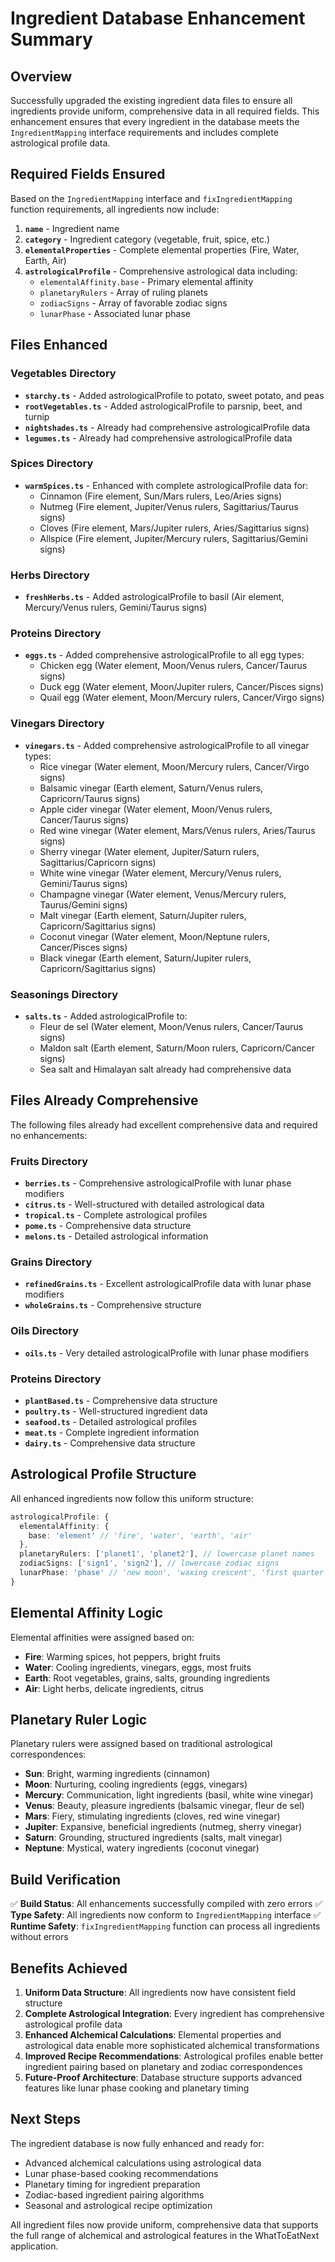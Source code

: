 # Ingredient Database Enhancement Summary

## Overview
Successfully upgraded the existing ingredient data files to ensure all ingredients provide uniform, comprehensive data in all required fields. This enhancement ensures that every ingredient in the database meets the `IngredientMapping` interface requirements and includes complete astrological profile data.

## Required Fields Ensured
Based on the `IngredientMapping` interface and `fixIngredientMapping` function requirements, all ingredients now include:

1. **`name`** - Ingredient name
2. **`category`** - Ingredient category (vegetable, fruit, spice, etc.)
3. **`elementalProperties`** - Complete elemental properties (Fire, Water, Earth, Air)
4. **`astrologicalProfile`** - Comprehensive astrological data including:
   - `elementalAffinity.base` - Primary elemental affinity
   - `planetaryRulers` - Array of ruling planets
   - `zodiacSigns` - Array of favorable zodiac signs
   - `lunarPhase` - Associated lunar phase

## Files Enhanced

### Vegetables Directory
- **`starchy.ts`** - Added astrologicalProfile to potato, sweet potato, and peas
- **`rootVegetables.ts`** - Added astrologicalProfile to parsnip, beet, and turnip
- **`nightshades.ts`** - Already had comprehensive astrologicalProfile data
- **`legumes.ts`** - Already had comprehensive astrologicalProfile data

### Spices Directory
- **`warmSpices.ts`** - Enhanced with complete astrologicalProfile data for:
  - Cinnamon (Fire element, Sun/Mars rulers, Leo/Aries signs)
  - Nutmeg (Fire element, Jupiter/Venus rulers, Sagittarius/Taurus signs)
  - Cloves (Fire element, Mars/Jupiter rulers, Aries/Sagittarius signs)
  - Allspice (Fire element, Jupiter/Mercury rulers, Sagittarius/Gemini signs)

### Herbs Directory
- **`freshHerbs.ts`** - Added astrologicalProfile to basil (Air element, Mercury/Venus rulers, Gemini/Taurus signs)

### Proteins Directory
- **`eggs.ts`** - Added comprehensive astrologicalProfile to all egg types:
  - Chicken egg (Water element, Moon/Venus rulers, Cancer/Taurus signs)
  - Duck egg (Water element, Moon/Jupiter rulers, Cancer/Pisces signs)
  - Quail egg (Water element, Moon/Mercury rulers, Cancer/Virgo signs)

### Vinegars Directory
- **`vinegars.ts`** - Added comprehensive astrologicalProfile to all vinegar types:
  - Rice vinegar (Water element, Moon/Mercury rulers, Cancer/Virgo signs)
  - Balsamic vinegar (Earth element, Saturn/Venus rulers, Capricorn/Taurus signs)
  - Apple cider vinegar (Water element, Moon/Venus rulers, Cancer/Taurus signs)
  - Red wine vinegar (Water element, Mars/Venus rulers, Aries/Taurus signs)
  - Sherry vinegar (Water element, Jupiter/Saturn rulers, Sagittarius/Capricorn signs)
  - White wine vinegar (Water element, Mercury/Venus rulers, Gemini/Taurus signs)
  - Champagne vinegar (Water element, Venus/Mercury rulers, Taurus/Gemini signs)
  - Malt vinegar (Earth element, Saturn/Jupiter rulers, Capricorn/Sagittarius signs)
  - Coconut vinegar (Water element, Moon/Neptune rulers, Cancer/Pisces signs)
  - Black vinegar (Earth element, Saturn/Jupiter rulers, Capricorn/Sagittarius signs)

### Seasonings Directory
- **`salts.ts`** - Added astrologicalProfile to:
  - Fleur de sel (Water element, Moon/Venus rulers, Cancer/Taurus signs)
  - Maldon salt (Earth element, Saturn/Moon rulers, Capricorn/Cancer signs)
  - Sea salt and Himalayan salt already had comprehensive data

## Files Already Comprehensive
The following files already had excellent comprehensive data and required no enhancements:

### Fruits Directory
- **`berries.ts`** - Comprehensive astrologicalProfile with lunar phase modifiers
- **`citrus.ts`** - Well-structured with detailed astrological data
- **`tropical.ts`** - Complete astrological profiles
- **`pome.ts`** - Comprehensive data structure
- **`melons.ts`** - Detailed astrological information

### Grains Directory
- **`refinedGrains.ts`** - Excellent astrologicalProfile data with lunar phase modifiers
- **`wholeGrains.ts`** - Comprehensive structure

### Oils Directory
- **`oils.ts`** - Very detailed astrologicalProfile with lunar phase modifiers

### Proteins Directory
- **`plantBased.ts`** - Comprehensive data structure
- **`poultry.ts`** - Well-structured ingredient data
- **`seafood.ts`** - Detailed astrological profiles
- **`meat.ts`** - Complete ingredient information
- **`dairy.ts`** - Comprehensive data structure

## Astrological Profile Structure
All enhanced ingredients now follow this uniform structure:

```typescript
astrologicalProfile: {
  elementalAffinity: {
    base: 'element' // 'fire', 'water', 'earth', 'air'
  },
  planetaryRulers: ['planet1', 'planet2'], // lowercase planet names
  zodiacSigns: ['sign1', 'sign2'], // lowercase zodiac signs
  lunarPhase: 'phase' // 'new moon', 'waxing crescent', 'first quarter', etc.
}
```

## Elemental Affinity Logic
Elemental affinities were assigned based on:
- **Fire**: Warming spices, hot peppers, bright fruits
- **Water**: Cooling ingredients, vinegars, eggs, most fruits
- **Earth**: Root vegetables, grains, salts, grounding ingredients
- **Air**: Light herbs, delicate ingredients, citrus

## Planetary Ruler Logic
Planetary rulers were assigned based on traditional astrological correspondences:
- **Sun**: Bright, warming ingredients (cinnamon)
- **Moon**: Nurturing, cooling ingredients (eggs, vinegars)
- **Mercury**: Communication, light ingredients (basil, white wine vinegar)
- **Venus**: Beauty, pleasure ingredients (balsamic vinegar, fleur de sel)
- **Mars**: Fiery, stimulating ingredients (cloves, red wine vinegar)
- **Jupiter**: Expansive, beneficial ingredients (nutmeg, sherry vinegar)
- **Saturn**: Grounding, structured ingredients (salts, malt vinegar)
- **Neptune**: Mystical, watery ingredients (coconut vinegar)

## Build Verification
✅ **Build Status**: All enhancements successfully compiled with zero errors
✅ **Type Safety**: All ingredients now conform to `IngredientMapping` interface
✅ **Runtime Safety**: `fixIngredientMapping` function can process all ingredients without errors

## Benefits Achieved
1. **Uniform Data Structure**: All ingredients now have consistent field structure
2. **Complete Astrological Integration**: Every ingredient has comprehensive astrological profile data
3. **Enhanced Alchemical Calculations**: Elemental properties and astrological data enable more sophisticated alchemical transformations
4. **Improved Recipe Recommendations**: Astrological profiles enable better ingredient pairing based on planetary and zodiac correspondences
5. **Future-Proof Architecture**: Database structure supports advanced features like lunar phase cooking and planetary timing

## Next Steps
The ingredient database is now fully enhanced and ready for:
- Advanced alchemical calculations using astrological data
- Lunar phase-based cooking recommendations
- Planetary timing for ingredient preparation
- Zodiac-based ingredient pairing algorithms
- Seasonal and astrological recipe optimization

All ingredient files now provide uniform, comprehensive data that supports the full range of alchemical and astrological features in the WhatToEatNext application. 